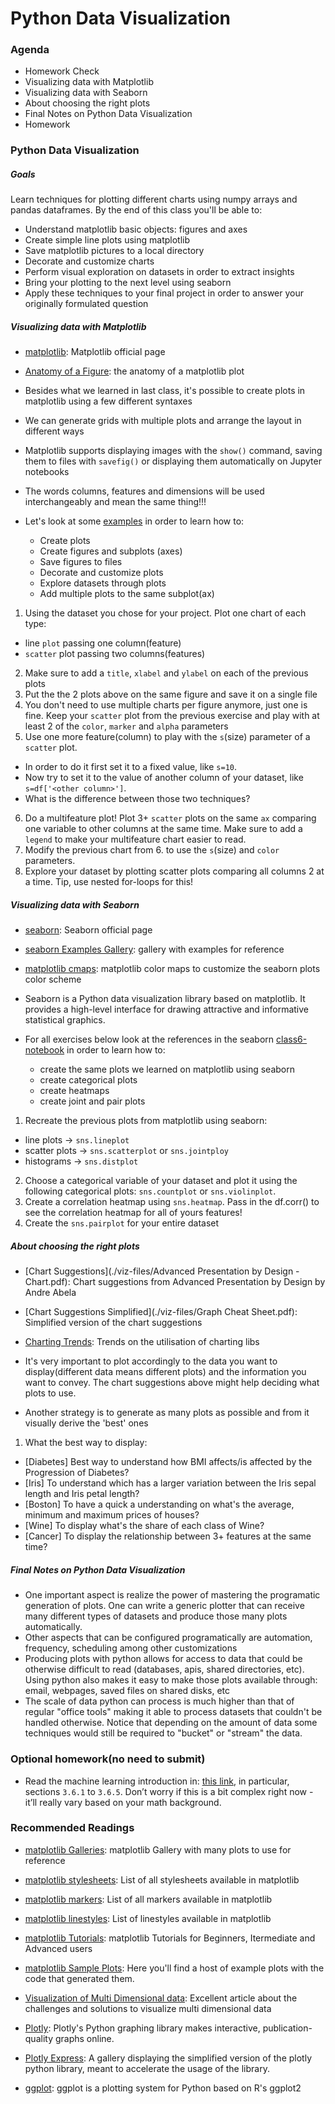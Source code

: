# Python Data Visualization

### Agenda
* Homework Check
* Visualizing data with Matplotlib
* Visualizing data with Seaborn
* About choosing the right plots
* Final Notes on Python Data Visualization
* Homework

### Python Data Visualization

##### Goals
Learn techniques for plotting different charts using numpy arrays and pandas dataframes. 
By the end of this class you'll be able to:
* Understand matplotlib basic objects: figures and axes
* Create simple line plots using matplotlib
* Save matplotlib pictures to a local directory
* Decorate and customize charts
* Perform visual exploration on datasets in order to extract insights
* Bring your plotting to the next level using seaborn
* Apply these techniques to your final project in order to answer your originally formulated question

##### Visualizing data with Matplotlib
* [matplotlib](https://matplotlib.org/index.html): Matplotlib official page
* [Anatomy of a Figure](https://matplotlib.org/_images/anatomy.png): the anatomy of a matplotlib plot

* Besides what we learned in last class, it's possible to create plots in matplotlib using a few different syntaxes
* We can generate grids with multiple plots and arrange the layout in different ways
* Matplotlib supports displaying images with the `show()` command, saving them to files with `savefig()` or displaying them automatically on Jupyter notebooks
* The words columns, features and dimensions will be used interchangeably and mean the same thing!!!
* Let's look at some [examples](https://github.com/cce-bigdataintro-1160/spring2019/tree/master/class6-notebook) in order to learn how to:
  * Create plots
  * Create figures and subplots (axes)
  * Save figures to files
  * Decorate and customize plots
  * Explore datasets through plots
  * Add multiple plots to the same subplot(ax)

1. Using the dataset you chose for your project. Plot one chart of each type:
  - line `plot` passing one column(feature)
  - `scatter` plot passing two columns(features)
2. Make sure to add a `title`, `xlabel` and `ylabel` on each of the previous plots
3. Put the the 2 plots above on the same figure and save it on a single file
4. You don't need to use multiple charts per figure anymore, just one is fine. Keep your `scatter` plot from the previous exercise and play with at least 2 of the `color`, `marker` and `alpha` parameters
5. Use one more feature(column) to play with the `s`(size) parameter of a `scatter` plot. 
* In order to do it first set it to a fixed value, like `s=10`. 
* Now try to set it to the value of another column of your dataset, like `s=df['<other column>']`. 
* What is the difference between those two techniques?
6. Do a multifeature plot! Plot 3+ `scatter` plots on the same `ax` comparing one variable to other columns at the same time. Make sure to add a `legend` to make your multifeature chart easier to read.
7. Modify the previous chart from 6. to use the `s`(size) and `color` parameters.
8. Explore your dataset by plotting scatter plots comparing all columns 2 at a time. Tip, use nested for-loops for this!

##### Visualizing data with Seaborn
* [seaborn](https://seaborn.pydata.org/): Seaborn official page
* [seaborn Examples Gallery](https://seaborn.pydata.org/examples/index.html): gallery with examples for reference
* [matplotlib cmaps](https://matplotlib.org/tutorials/colors/colormaps.html): matplotlib color maps to customize the seaborn plots color scheme

* Seaborn is a Python data visualization library based on matplotlib. It provides a high-level interface for drawing attractive and informative statistical graphics.
* For all exercises below look at the references in the seaborn [class6-notebook](https://github.com/cce-bigdataintro-1160/spring2019/tree/master/class6-notebook) in order to learn how to:
  * create the same plots we learned on matplotlib using seaborn
  * create categorical plots
  * create heatmaps
  * create joint and pair plots

1. Recreate the previous plots from matplotlib using seaborn: 
  * line plots -> `sns.lineplot`
  * scatter plots -> `sns.scatterplot` or `sns.jointploy`
  * histograms -> `sns.distplot`
2. Choose a categorical variable of your dataset and plot it using the following categorical plots: `sns.countplot` or `sns.violinplot`.
3. Create a correlation heatmap using `sns.heatmap`. Pass in the df.corr() to see the correlation heatmap for all of yours features!
4. Create the `sns.pairplot` for your entire dataset

##### About choosing the right plots
* [Chart Suggestions](./viz-files/Advanced Presentation by Design - Chart.pdf): Chart suggestions from Advanced Presentation by Design by Andre Abela
* [Chart Suggestions Simplified](./viz-files/Graph Cheat Sheet.pdf): Simplified version of the chart suggestions
* [Charting Trends](https://trends.google.com/trends/explore?date=2018-03-03%202019-05-18&geo=US&q=matplotlib,seaborn,plotly,ggplot): Trends on the utilisation of charting libs

* It's very important to plot accordingly to the data you want to display(different data means different plots) and the information you want to convey. The chart suggestions above might help deciding what plots to use.
* Another strategy is to generate as many plots as possible and from it visually derive the 'best' ones

1. What the best way to display:
  * [Diabetes] Best way to understand how BMI affects/is affected by the Progression of Diabetes?
  * [Iris] To understand which has a larger variation between the Iris sepal length and Iris petal length? 
  * [Boston] To have a quick a understanding on what's the average, minimum and maximum prices of houses?
  * [Wine] To display what's the share of each class of Wine?
  * [Cancer] To display the relationship between 3+ features at the same time?

##### Final Notes on Python Data Visualization
* One important aspect is realize the power of mastering the programatic generation of plots. One can write a generic plotter that can receive many different types of datasets and produce those many plots automatically.
* Other aspects that can be configured programatically are automation, frequency, scheduling among other customizations
* Producing plots with python allows for access to data that could be otherwise difficult to read (databases, apis, shared directories, etc). Using python also makes it easy to make those plots available through: email, webpages, saved files on shared disks, etc
* The scale of data python can process is much higher than that of regular "office tools" making it able to process datasets that couldn't be handled otherwise. Notice that depending on the amount of data some techniques would still be required to "bucket" or "stream" the data.

### Optional homework(no need to submit)
* Read the machine learning introduction in: [this link](http://scipy-lectures.org/packages/scikit-learn/index.html#introduction-problem-settings), in particular, sections `3.6.1` to `3.6.5`. Don’t worry if this is a bit complex right now - it’ll really vary based on your math background.

### Recommended Readings
* [matplotlib Galleries](https://matplotlib.org/gallery/index.html): matplotlib Gallery with many plots to use for reference
* [matplotlib stylesheets](https://matplotlib.org/gallery/style_sheets/style_sheets_reference.html): List of all stylesheets available in matplotlib
* [matplotlib markers](https://matplotlib.org/api/markers_api.html): List of all markers available in matplotlib
* [matplotlib linestyles](https://matplotlib.org/gallery/lines_bars_and_markers/line_styles_reference.html): List of linestyles available in matplotlib
* [matplotlib Tutorials](https://matplotlib.org/tutorials/index.html): matplotlib Tutorials for Beginners, Itermediate and Advanced users
* [matplotlib Sample Plots](https://matplotlib.org/tutorials/introductory/sample_plots.html#sphx-glr-tutorials-introductory-sample-plots-py): Here you'll find a host of example plots with the code that generated them.

* [Visualization of Multi Dimensional data](https://towardsdatascience.com/the-art-of-effective-visualization-of-multi-dimensional-data-6c7202990c57): Excellent article about the challenges and solutions to visualize multi dimensional data

* [Plotly](https://plot.ly/python/): Plotly's Python graphing library makes interactive, publication-quality graphs online. 
* [Plotly Express](https://www.plotly.express/): A gallery displaying the simplified version of the plotly python library, meant to accelerate the usage of the library. 
* [ggplot](http://ggplot.yhathq.com/): ggplot is a plotting system for Python based on R's ggplot2
